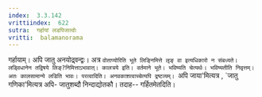 ```yaml
---
index:  3.3.142
vrittiindex:  622
sutra:  गर्हायां लडपिजात्वोः
vritti:  balamanorama 
---
```


गर्हायाम्। अपि जातु अनयोद्र्वन्द्वः। अत्र `वोताप्योरिति भूते लिङ्निमित्ते लृङ् वा इत्यधिकारो न संबध्यते। लड्विधानेन तद्विषये लिङ्?निमित्ताऽभावात्। कालत्रये इति। वर्तमाने भूते। भविष्यति चेत्यर्थः। भविष्यतीति निवृत्तम्। अतः कालसामान्ये लडिति भावः। परत्वादिति। अनवकाशत्वाच्चेत्यपि द्रष्टव्यम्। `अपि जाया'मित्यत्र , `जातु गणिका'मित्यत्र अपि- जातुशब्दौ निन्दाद्योतकौ। तदाह-- गर्हितमेतदिति। 

